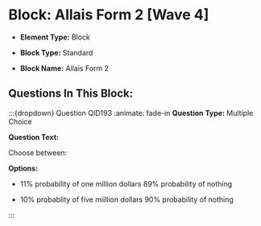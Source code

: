 # Block: Allais Form 2 [Wave 4]



- **Element Type:** Block


- **Block Type:** Standard


- **Block Name:** Allais Form 2


## Questions In This Block:


:::{dropdown} Question QID193
:animate: fade-in
**Question Type:** Multiple Choice

**Question Text:**

Choose between:

**Options:**

* 11% probability of one million dollars 89% probability of nothing

* 10% probablity of five miillion dollars 90% probability of nothing


:::



